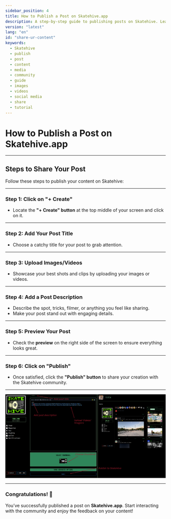 ```yaml
---
sidebar_position: 4
title: How to Publish a Post on Skatehive.app
description: A step-by-step guide to publishing posts on Skatehive. Learn how to create, upload media, add descriptions, and share your content with the Skatehive community.
version: "latest"
lang: "en"
id: "share-ur-content"
keywords:
  - Skatehive
  - publish
  - post
  - content
  - media
  - community
  - guide
  - images
  - videos
  - social media
  - share
  - tutorial
---
```


# How to Publish a Post on Skatehive.app

---

## Steps to Share Your Post

Follow these steps to publish your content on Skatehive:

---

### Step 1: Click on "+ Create"

- Locate the **"+ Create" button** at the top middle of your screen and click on it.

---

### Step 2: Add Your Post Title

- Choose a catchy title for your post to grab attention.

---

### Step 3: Upload Images/Videos

- Showcase your best shots and clips by uploading your images or videos.

---

### Step 4: Add a Post Description

- Describe the spot, tricks, filmer, or anything you feel like sharing.  
- Make your post stand out with engaging details.

---

### Step 5: Preview Your Post

- Check the **preview** on the right side of the screen to ensure everything looks great.

---

### Step 6: Click on "Publish"

- Once satisfied, click the **"Publish" button** to share your creation with the Skatehive community.

---

![Publish Post](../../../../../src/assets/Tuto--basic/1.png)

---

### Congratulations! 🎉  

You’ve successfully published a post on **Skatehive.app**. Start interacting with the community and enjoy the feedback on your content!
